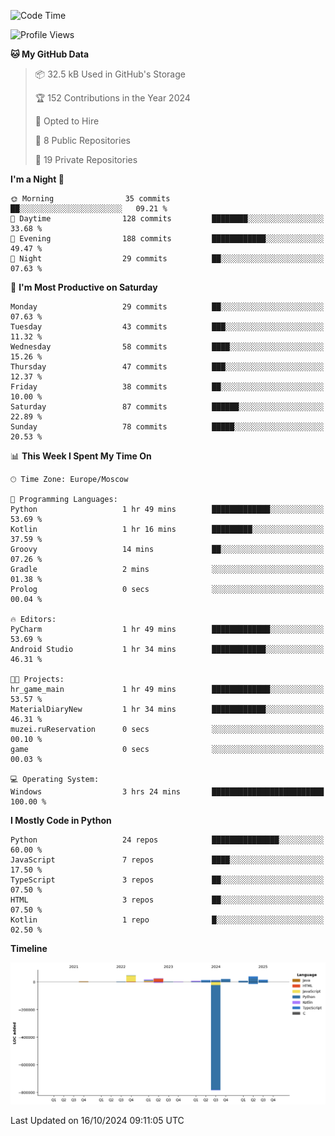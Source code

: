 <!--START_SECTION:waka-->
![Code Time](http://img.shields.io/badge/Code%20Time-532%20hrs%208%20mins-blue)

![Profile Views](http://img.shields.io/badge/Profile%20Views-3-blue)

**🐱 My GitHub Data** 

> 📦 32.5 kB Used in GitHub's Storage 
 > 
> 🏆 152 Contributions in the Year 2024
 > 
> 💼 Opted to Hire
 > 
> 📜 8 Public Repositories 
 > 
> 🔑 19 Private Repositories 
 > 
**I'm a Night 🦉** 

```text
🌞 Morning                35 commits          ██░░░░░░░░░░░░░░░░░░░░░░░   09.21 % 
🌆 Daytime                128 commits         ████████░░░░░░░░░░░░░░░░░   33.68 % 
🌃 Evening                188 commits         ████████████░░░░░░░░░░░░░   49.47 % 
🌙 Night                  29 commits          ██░░░░░░░░░░░░░░░░░░░░░░░   07.63 % 
```
📅 **I'm Most Productive on Saturday** 

```text
Monday                   29 commits          ██░░░░░░░░░░░░░░░░░░░░░░░   07.63 % 
Tuesday                  43 commits          ███░░░░░░░░░░░░░░░░░░░░░░   11.32 % 
Wednesday                58 commits          ████░░░░░░░░░░░░░░░░░░░░░   15.26 % 
Thursday                 47 commits          ███░░░░░░░░░░░░░░░░░░░░░░   12.37 % 
Friday                   38 commits          ██░░░░░░░░░░░░░░░░░░░░░░░   10.00 % 
Saturday                 87 commits          ██████░░░░░░░░░░░░░░░░░░░   22.89 % 
Sunday                   78 commits          █████░░░░░░░░░░░░░░░░░░░░   20.53 % 
```


📊 **This Week I Spent My Time On** 

```text
🕑︎ Time Zone: Europe/Moscow

💬 Programming Languages: 
Python                   1 hr 49 mins        █████████████░░░░░░░░░░░░   53.69 % 
Kotlin                   1 hr 16 mins        █████████░░░░░░░░░░░░░░░░   37.59 % 
Groovy                   14 mins             ██░░░░░░░░░░░░░░░░░░░░░░░   07.26 % 
Gradle                   2 mins              ░░░░░░░░░░░░░░░░░░░░░░░░░   01.38 % 
Prolog                   0 secs              ░░░░░░░░░░░░░░░░░░░░░░░░░   00.04 % 

🔥 Editors: 
PyCharm                  1 hr 49 mins        █████████████░░░░░░░░░░░░   53.69 % 
Android Studio           1 hr 34 mins        ████████████░░░░░░░░░░░░░   46.31 % 

🐱‍💻 Projects: 
hr_game_main             1 hr 49 mins        █████████████░░░░░░░░░░░░   53.57 % 
MaterialDiaryNew         1 hr 34 mins        ████████████░░░░░░░░░░░░░   46.31 % 
muzei.ruReservation      0 secs              ░░░░░░░░░░░░░░░░░░░░░░░░░   00.10 % 
game                     0 secs              ░░░░░░░░░░░░░░░░░░░░░░░░░   00.03 % 

💻 Operating System: 
Windows                  3 hrs 24 mins       █████████████████████████   100.00 % 
```

**I Mostly Code in Python** 

```text
Python                   24 repos            ███████████████░░░░░░░░░░   60.00 % 
JavaScript               7 repos             ████░░░░░░░░░░░░░░░░░░░░░   17.50 % 
TypeScript               3 repos             ██░░░░░░░░░░░░░░░░░░░░░░░   07.50 % 
HTML                     3 repos             ██░░░░░░░░░░░░░░░░░░░░░░░   07.50 % 
Kotlin                   1 repo              █░░░░░░░░░░░░░░░░░░░░░░░░   02.50 % 
```



**Timeline**

![Lines of Code chart](https://raw.githubusercontent.com/adlemx/adlemx/main/assets/bar_graph.png)


 Last Updated on 16/10/2024 09:11:05 UTC
<!--END_SECTION:waka-->
